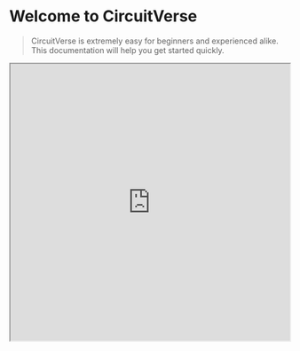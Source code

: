 # Welcome to CircuitVerse

> CircuitVerse is extremely easy for beginners and experienced alike. This documentation will help you get started quickly.

<p style="text-align:center">
          <iframe width="100%" height="500px" src="https://circuitverse.org/simulator/embed/701" id="projectPreview" scrolling="no" webkitAllowFullScreen mozAllowFullScreen allowFullScreen> </iframe>
  </p>

